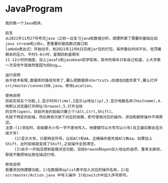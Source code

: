 # JavaProgram
	我的第一个Java程序。

	前言
	从2021年11月27号考完java（之前一边复习java和数值分析，顺便积累了需要的基础比如java stream和jdbc，更重要的是函数式接口和
	lambda表达式）开始动手，到2021年12月6日完成jar包的打包，虽然看似时间不长，但顶着期末的压力，平时5-6小时，星期四到星期天
	11-12小时的强度，加上javafx和javabean现学现用，其中的艰辛只有自己知道，上大学第一次没吃午饭居然是因为找bug……

	运行说明
	由于技术有限,数据库的路径写死了,要么把数据库shortcuts.db放在D盘目录下,要么打开src/master/connectDB.java，修改Location。

	使用说明
	目前实现五个功能,1.显示时间(time),2显示ip地址(ip),3.显示电脑名称(hostname),4.用默认浏览器打开网址(browse),5.打开当地
	的文件(open)。目前开发的前缀只要三个(Alt,Ctrl,Shift)。
	先按下特定的前缀，然后再依次按下对应的按键，即可使用对应的操作。添加和删除操作不再赘述。
	注意:(1)添加时，前缀要大小写一字不差地写入，快捷键可以大写可以小写(反正最后都会显示成大写) 
		(2)显示大写，只是特定符号。比如Alt和AA，正确操作是先按Alt再aa，如果加上Shift，此时前缀就变成了Shift,之前操作全部清空。
		(3)由于一开始没想到能做浏览功能，没给browse和open加入地址的选项，重来太麻烦，那就干脆把地址放在描述行吧。

	修改说明
	若要添加快捷键功能，1)在数据库oplist表中加入对应的操作名称，2)在scr/master/Action.java 中写入操作 3)在switch中加入序号即可。
